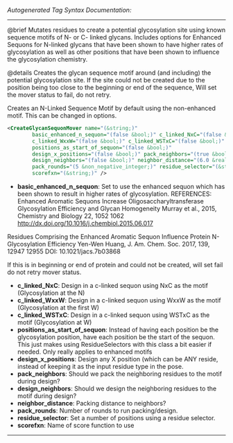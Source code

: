 <!-- THIS IS AN AUTOGENERATED FILE: Don't edit it directly, instead change the schema definition in the code itself. -->

_Autogenerated Tag Syntax Documentation:_

---
@brief Mutates residues to create a potential glycosylation site using known sequence motifs of N- or C- linked glycans.
  Includes options for Enhanced Sequons for N-linked glycans that have been shown to have higher rates of glycosylation
  as well as other positions that have been shown to influence the glycosylation chemistry.

 @details
  Creates the glycan sequence motif around (and including) the potential glycosylation site.
  If the site could not be created due to the position being too close to the beginning or end of the sequence,
  Will set the mover status to fail, do not retry.

 Creates an N-Linked Sequence Motif by default using the non-enhanced motif.  This can be changed in options.

```xml
<CreateGlycanSequonMover name="(&string;)"
        basic_enhanced_n_sequon="(false &bool;)" c_linked_NxC="(false &bool;)"
        c_linked_WxxW="(false &bool;)" c_linked_WSTxC="(false &bool;)"
        positions_as_start_of_sequon="(false &bool;)"
        design_x_positions="(false &bool;)" pack_neighbors="(true &bool;)"
        design_neighbors="(false &bool;)" neighbor_distance="(6.0 &real;)"
        pack_rounds="(5 &non_negative_integer;)" residue_selector="(&string;)"
        scorefxn="(&string;)" />
```

-   **basic_enhanced_n_sequon**: Set to use the enhanced sequon which has been shown to result in higher rates of glycosylation.
 REFERENCES: 
	Enhanced Aromatic Sequons Increase Oligosaccharyltransferase Glycosylation Efficiency and Glycan Homogeneity
    Murray et al., 2015, Chemistry and Biology 22, 1052 1062 http://dx.doi.org/10.1016/j.chembiol.2015.06.017

   Residues Comprising the Enhanced Aromatic Sequon Influence Protein N-Glycosylation Efficiency
    Yen-Wen Huang, J. Am. Chem. Soc. 2017, 139, 12947 12955 DOI: 10.1021/jacs.7b03868

 If this is in beginning or end of protein and could not be created, will set fail do not retry mover status.
-   **c_linked_NxC**: Design in a c-linked sequon using NxC as the motif (Glycosylation at the N)
-   **c_linked_WxxW**: Design in a c-linked sequon using WxxW as the motif (Glycosylation at the first W)
-   **c_linked_WSTxC**: Design in a c-linked sequon using WSTxC as the motif (Glycosylation at W)
-   **positions_as_start_of_sequon**: Instead of having each position be the glycosylation position, have each position be the start of the sequon. This just makes using ResidueSelectors with this class a bit easier if needed.  Only really applies to enhanced motifs
-   **design_x_positions**: Design any X position (which can be ANY reside, instead of keeping it as the input residue type in the pose.
-   **pack_neighbors**: Should we pack the neighboring residues to the motif during design?
-   **design_neighbors**: Should we design the neighboring residues to the motif during design?
-   **neighbor_distance**: Packing distance to neighbors?
-   **pack_rounds**: Number of rounds to run packing/design.
-   **residue_selector**: Set a number of positions using a residue selector.
-   **scorefxn**: Name of score function to use

---
